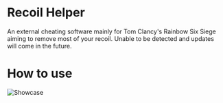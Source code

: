 # Recoil Helper
An external cheating software mainly for Tom Clancy's Rainbow Six Siege aiming to remove most of your recoil. Unable to be detected and updates will come in the future.

# How to use
![Showcase](https://imgur.com/a/ShWC8pg)
